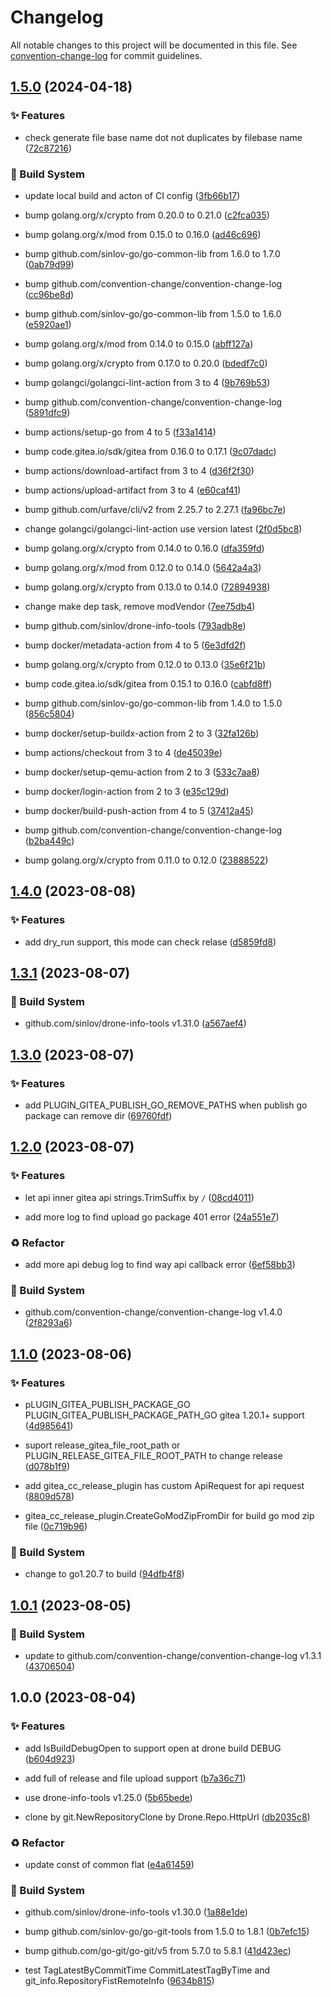 # Changelog

All notable changes to this project will be documented in this file. See [convention-change-log](https://github.com/convention-change/convention-change-log) for commit guidelines.

## [1.5.0](https://github.com/convention-change/drone-gitea-cc-release/compare/1.4.0...v1.5.0) (2024-04-18)

### ✨ Features

* check generate file base name dot not duplicates by filebase name ([72c87216](https://github.com/convention-change/drone-gitea-cc-release/commit/72c8721630f69f620fa93c5ce6204eca8af246ae))

### 👷‍ Build System

* update local build and acton of CI config ([3fb66b17](https://github.com/convention-change/drone-gitea-cc-release/commit/3fb66b176f1d5b136e836a64e8d7fed06864f5ab))

* bump golang.org/x/crypto from 0.20.0 to 0.21.0 ([c2fca035](https://github.com/convention-change/drone-gitea-cc-release/commit/c2fca03566796291088f47ae44b58b2f2faa4962))

* bump golang.org/x/mod from 0.15.0 to 0.16.0 ([ad46c696](https://github.com/convention-change/drone-gitea-cc-release/commit/ad46c6966aeea22983c1beedb77b6bdf2283487c))

* bump github.com/sinlov-go/go-common-lib from 1.6.0 to 1.7.0 ([0ab79d99](https://github.com/convention-change/drone-gitea-cc-release/commit/0ab79d9969068c20e6b23bcfeb2e02a757d03486))

* bump github.com/convention-change/convention-change-log ([cc96be8d](https://github.com/convention-change/drone-gitea-cc-release/commit/cc96be8d9009f005aae97a2dd0c165f2ab52de91))

* bump github.com/sinlov-go/go-common-lib from 1.5.0 to 1.6.0 ([e5920ae1](https://github.com/convention-change/drone-gitea-cc-release/commit/e5920ae19ac97decd04172a0f67662f2764c1829))

* bump golang.org/x/mod from 0.14.0 to 0.15.0 ([abff127a](https://github.com/convention-change/drone-gitea-cc-release/commit/abff127aee28a0ea47b1b3e76166147ffa0b52fc))

* bump golang.org/x/crypto from 0.17.0 to 0.20.0 ([bdedf7c0](https://github.com/convention-change/drone-gitea-cc-release/commit/bdedf7c09985602eba0c75a6604f87b74250f400))

* bump golangci/golangci-lint-action from 3 to 4 ([9b769b53](https://github.com/convention-change/drone-gitea-cc-release/commit/9b769b53da738bb23ec378dbab4303960615dd58))

* bump github.com/convention-change/convention-change-log ([5891dfc9](https://github.com/convention-change/drone-gitea-cc-release/commit/5891dfc93003275262a6f41059eb243b4a43efaa))

* bump actions/setup-go from 4 to 5 ([f33a1414](https://github.com/convention-change/drone-gitea-cc-release/commit/f33a14142d7ead12673c251713d190456cab62df))

* bump code.gitea.io/sdk/gitea from 0.16.0 to 0.17.1 ([9c07dadc](https://github.com/convention-change/drone-gitea-cc-release/commit/9c07dadcca103568b07c65caaef861ac86bbe0c1))

* bump actions/download-artifact from 3 to 4 ([d36f2f30](https://github.com/convention-change/drone-gitea-cc-release/commit/d36f2f30852b03345303a689086e9ad281d5a617))

* bump actions/upload-artifact from 3 to 4 ([e60caf41](https://github.com/convention-change/drone-gitea-cc-release/commit/e60caf41443aff950c553592db25bd3940fa3029))

* bump github.com/urfave/cli/v2 from 2.25.7 to 2.27.1 ([fa96bc7e](https://github.com/convention-change/drone-gitea-cc-release/commit/fa96bc7e23af9cc18cc6b5b9814c1df4aba7fa18))

* change golangci/golangci-lint-action use version latest ([2f0d5bc8](https://github.com/convention-change/drone-gitea-cc-release/commit/2f0d5bc865a8e9a68ce54c8f208be69651b5a484))

* bump golang.org/x/crypto from 0.14.0 to 0.16.0 ([dfa359fd](https://github.com/convention-change/drone-gitea-cc-release/commit/dfa359fdcd9f02502af1311935ea4dd5d1836c11))

* bump golang.org/x/mod from 0.12.0 to 0.14.0 ([5642a4a3](https://github.com/convention-change/drone-gitea-cc-release/commit/5642a4a300cce05baed40c0582871ba4e840ef45))

* bump golang.org/x/crypto from 0.13.0 to 0.14.0 ([72894938](https://github.com/convention-change/drone-gitea-cc-release/commit/728949384a3e6b5a754f744ec8ea5690ce95620a))

* change make dep task, remove modVendor ([7ee75db4](https://github.com/convention-change/drone-gitea-cc-release/commit/7ee75db4ea65039c5cb69c3ada9365e53ac9b1b3))

* bump github.com/sinlov/drone-info-tools ([793adb8e](https://github.com/convention-change/drone-gitea-cc-release/commit/793adb8eecbbee22b81fef572b0b943f420e26c1))

* bump docker/metadata-action from 4 to 5 ([6e3dfd2f](https://github.com/convention-change/drone-gitea-cc-release/commit/6e3dfd2f528af69d09101f4f7245e5bb0c596795))

* bump golang.org/x/crypto from 0.12.0 to 0.13.0 ([35e6f21b](https://github.com/convention-change/drone-gitea-cc-release/commit/35e6f21b0dbd6139c975d85f72b99df89d6b2287))

* bump code.gitea.io/sdk/gitea from 0.15.1 to 0.16.0 ([cabfd8ff](https://github.com/convention-change/drone-gitea-cc-release/commit/cabfd8ff848fac3abcb836b4a427d3d71ab8d868))

* bump github.com/sinlov-go/go-common-lib from 1.4.0 to 1.5.0 ([856c5804](https://github.com/convention-change/drone-gitea-cc-release/commit/856c58046be24f727f528a45c7ac79827e2e3b33))

* bump docker/setup-buildx-action from 2 to 3 ([32fa126b](https://github.com/convention-change/drone-gitea-cc-release/commit/32fa126b06ea7cc18ce2e76eb9b1a6aa984a88e8))

* bump actions/checkout from 3 to 4 ([de45039e](https://github.com/convention-change/drone-gitea-cc-release/commit/de45039e63ffdde7b02dc119d1fbc45414a5b846))

* bump docker/setup-qemu-action from 2 to 3 ([533c7aa8](https://github.com/convention-change/drone-gitea-cc-release/commit/533c7aa85126e468fed3df56d5e58324240c29fb))

* bump docker/login-action from 2 to 3 ([e35c129d](https://github.com/convention-change/drone-gitea-cc-release/commit/e35c129d8cbf70a6fbe035cd359a784b6754eca4))

* bump docker/build-push-action from 4 to 5 ([37412a45](https://github.com/convention-change/drone-gitea-cc-release/commit/37412a45d3f11bf65a7de51eb625f9cc30e0d093))

* bump github.com/convention-change/convention-change-log ([b2ba449c](https://github.com/convention-change/drone-gitea-cc-release/commit/b2ba449c7995cdc8d4a63fd933ffdd59bfc3a6de))

* bump golang.org/x/crypto from 0.11.0 to 0.12.0 ([23888522](https://github.com/convention-change/drone-gitea-cc-release/commit/2388852256b651513334e72289f5e10640d8656d))

## [1.4.0](https://github.com/convention-change/drone-gitea-cc-release/compare/1.3.1...v1.4.0) (2023-08-08)

### ✨ Features

* add dry_run support, this mode can check relase ([d5859fd8](https://github.com/convention-change/drone-gitea-cc-release/commit/d5859fd8baff52b8be6152cf3661d5740ed19b00))

## [1.3.1](https://github.com/convention-change/drone-gitea-cc-release/compare/1.3.0...v1.3.1) (2023-08-07)

### 👷‍ Build System

* github.com/sinlov/drone-info-tools v1.31.0 ([a567aef4](https://github.com/convention-change/drone-gitea-cc-release/commit/a567aef4d2cdef6c22e1c6e4797ab49fd7f513cc))

## [1.3.0](https://github.com/convention-change/drone-gitea-cc-release/compare/1.2.0...v1.3.0) (2023-08-07)

### ✨ Features

* add PLUGIN_GITEA_PUBLISH_GO_REMOVE_PATHS when publish go package can remove dir ([69760fdf](https://github.com/convention-change/drone-gitea-cc-release/commit/69760fdfb91c6d40fe4cf5c62c1bd8f19fb0f0ef))

## [1.2.0](https://github.com/convention-change/drone-gitea-cc-release/compare/1.1.0...v1.2.0) (2023-08-07)

### ✨ Features

* let api inner gitea api strings.TrimSuffix by `/` ([08cd4011](https://github.com/convention-change/drone-gitea-cc-release/commit/08cd40112da775dde91fb8c99ef11faf93e11002))

* add more log to find upload go package 401 error ([24a551e7](https://github.com/convention-change/drone-gitea-cc-release/commit/24a551e7b3bf98af306eb6874519df886f91a717))

### ♻ Refactor

* add more api debug log to find way api callback error ([6ef58bb3](https://github.com/convention-change/drone-gitea-cc-release/commit/6ef58bb36273017890ebb0543a08c5ad8dd1320d))

### 👷‍ Build System

* github.com/convention-change/convention-change-log v1.4.0 ([2f8293a6](https://github.com/convention-change/drone-gitea-cc-release/commit/2f8293a6f84b6f6f2c87853be6651a27b6c536b0))

## [1.1.0](https://github.com/convention-change/drone-gitea-cc-release/compare/1.0.1...v1.1.0) (2023-08-06)

### ✨ Features

* pLUGIN_GITEA_PUBLISH_PACKAGE_GO PLUGIN_GITEA_PUBLISH_PACKAGE_PATH_GO gitea 1.20.1+ support ([4d985641](https://github.com/convention-change/drone-gitea-cc-release/commit/4d985641ac1df0d99ee9f872f6b05bcd7a0f4f16))

* suport release_gitea_file_root_path or PLUGIN_RELEASE_GITEA_FILE_ROOT_PATH to change release ([d078b1f9](https://github.com/convention-change/drone-gitea-cc-release/commit/d078b1f9c0d46f569f814b36e5943f93544f2420))

* add gitea_cc_release_plugin has custom ApiRequest for api request ([8809d578](https://github.com/convention-change/drone-gitea-cc-release/commit/8809d578b698ad004443a7846f5334ea4ed8b08f))

* gitea_cc_release_plugin.CreateGoModZipFromDir for build go mod zip file ([0c719b96](https://github.com/convention-change/drone-gitea-cc-release/commit/0c719b9695a0ae077fb9ef5490ea5397293115e7))

### 👷‍ Build System

* change to go1.20.7 to build ([94dfb4f8](https://github.com/convention-change/drone-gitea-cc-release/commit/94dfb4f8a2d28ca063c87ac377cac60d534a6807))

## [1.0.1](https://github.com/convention-change/drone-gitea-cc-release/compare/1.0.0...v1.0.1) (2023-08-05)

### 👷‍ Build System

* update to github.com/convention-change/convention-change-log v1.3.1 ([43706504](https://github.com/convention-change/drone-gitea-cc-release/commit/4370650407fae36cbbe0def8a963206594c0a2b8))

## 1.0.0 (2023-08-04)

### ✨ Features

* add IsBuildDebugOpen to support open at drone build DEBUG ([b604d923](https://github.com/convention-change/drone-gitea-cc-release/commit/b604d923a06a69e36f88667f0e2c24cfc89b5492))

* add full of release and file upload support ([b7a36c71](https://github.com/convention-change/drone-gitea-cc-release/commit/b7a36c71ac6bd1ca05f5d50cdb3266a3711ec394))

* use drone-info-tools v1.25.0 ([5b65bede](https://github.com/convention-change/drone-gitea-cc-release/commit/5b65bedec231d6840b8d9db2b4d8d032dea28bf3))

* clone by git.NewRepositoryClone by Drone.Repo.HttpUrl ([db2035c8](https://github.com/convention-change/drone-gitea-cc-release/commit/db2035c86c933bd070a80e80c58fcdefdfb2b7c2))

### ♻ Refactor

* update const of common flat ([e4a61459](https://github.com/convention-change/drone-gitea-cc-release/commit/e4a61459bab7816f8553c79ea9674e0d448a02dc))

### 👷‍ Build System

* github.com/sinlov/drone-info-tools v1.30.0 ([1a88e1de](https://github.com/convention-change/drone-gitea-cc-release/commit/1a88e1de2af28cae7ad76f9ec0de94777e14e297))

* bump github.com/sinlov-go/go-git-tools from 1.5.0 to 1.8.1 ([0b7efc15](https://github.com/convention-change/drone-gitea-cc-release/commit/0b7efc158e649680a530de398a5477457d6171b5))

* bump github.com/go-git/go-git/v5 from 5.7.0 to 5.8.1 ([41d423ec](https://github.com/convention-change/drone-gitea-cc-release/commit/41d423ecd3a208054069869db3dd0066c3239818))

* test TagLatestByCommitTime CommitLatestTagByTime and git_info.RepositoryFistRemoteInfo ([9634b815](https://github.com/convention-change/drone-gitea-cc-release/commit/9634b815404b352a8ff7797aba78cb2c1cfec387))
